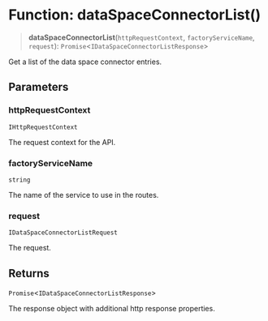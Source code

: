 # Function: dataSpaceConnectorList()

> **dataSpaceConnectorList**(`httpRequestContext`, `factoryServiceName`, `request`): `Promise`\<`IDataSpaceConnectorListResponse`\>

Get a list of the data space connector entries.

## Parameters

### httpRequestContext

`IHttpRequestContext`

The request context for the API.

### factoryServiceName

`string`

The name of the service to use in the routes.

### request

`IDataSpaceConnectorListRequest`

The request.

## Returns

`Promise`\<`IDataSpaceConnectorListResponse`\>

The response object with additional http response properties.
